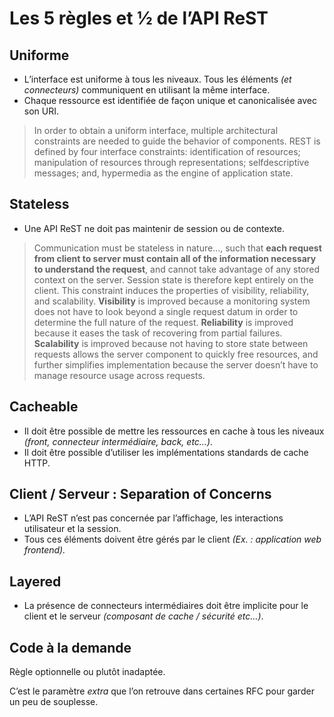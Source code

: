# Les 5 règles et ½ de l’API ReST

## **Uniforme**

* L’interface est uniforme à tous les niveaux. Tous les éléments _\(et connecteurs\)_ communiquent en utilisant la même interface.
* Chaque ressource est identifiée de façon unique et canonicalisée avec son URI.

> In order to obtain a uniform interface, multiple architectural constraints are needed to guide the behavior of components. REST is defined by four interface constraints: identification of resources; manipulation of resources through representations; selfdescriptive messages; and, hypermedia as the engine of application state.

## **Stateless**

* Une API ReST ne doit pas maintenir de session ou de contexte.

> Communication must be stateless in nature..., such that **each request from client to server must contain all of the information necessary to understand the request**, and cannot take advantage of any stored context on the server. Session state is therefore kept entirely on the client. This constraint induces the properties of visibility, reliability, and scalability. **Visibility** is improved because a monitoring system does not have to look beyond a single request datum in order to determine the full nature of the request. **Reliability** is improved because it eases the task of recovering from partial failures. **Scalability** is improved because not having to store state between requests allows the server component to quickly free resources, and further simplifies implementation because the server doesn’t have to manage resource usage across requests.

## **Cacheable**

* Il doit être possible de mettre les ressources en cache à tous les niveaux _\(front, connecteur intermédiaire, back, etc…\)_.
* Il doit être possible d’utiliser les implémentations standards de cache HTTP.

## **Client / Serveur : Separation of Concerns**

* L’API ReST n’est pas concernée par l’affichage, les interactions utilisateur et la session.
* Tous ces éléments doivent être gérés par le client _\(Ex. : application web frontend\)._

## **Layered**

* La présence de connecteurs intermédiaires doit être implicite pour le client et le serveur _\(composant de cache / sécurité etc…\)_.

## Code à la demande

Règle optionnelle ou plutôt inadaptée.

C’est le paramètre _extra_ que l’on retrouve dans certaines RFC pour garder un peu de souplesse.



